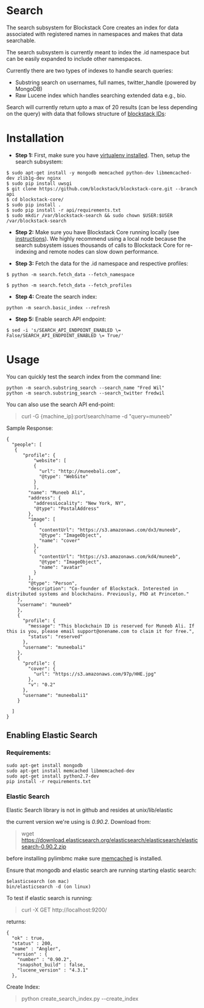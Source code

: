 # Search

The search subsystem for Blockstack Core creates an index for data associated
with registered names in namespaces and makes that data searchable.

The search subsystem is currently meant to index the .id namespace but can
be easily expanded to include other namespaces.

Currently there are two types of indexes to handle search queries:

* Substring search on usernames, full names, twitter_handle (powered by MongoDB)
* Raw Lucene index which handles searching extended data e.g., bio.

Search will currently return upto a max of 20 results (can be less depending on the query)
with data that follows structure of [blockstack IDs](https://github.com/blockstack/blockstack):

# Installation

- **Step 1:** First, make sure you have [virtualenv installed](http://docs.python-guide.org/en/latest/dev/virtualenvs/). 
Then, setup the search subsystem:
``` 
$ sudo apt-get install -y mongodb memcached python-dev libmemcached-dev zlib1g-dev nginx
$ sudo pip install uwsgi
$ git clone https://github.com/blockstack/blockstack-core.git --branch api
$ cd blockstack-core/
$ sudo pip install .
$ sudo pip install -r api/requirements.txt
$ sudo mkdir /var/blockstack-search && sudo chown $USER:$USER /var/blockstack-search
```

- **Step 2:** Make sure you have Blockstack Core running locally (see [instructions](https://github.com/blockstack/blockstack-core/blob/master/README.md#quick-start)). We highly
recommend using a local node because the search subsystem issues thousands of calls to 
Blockstack Core for re-indexing and remote nodes can slow down performance. 

- **Step 3:** Fetch the data for the .id namespace and respective profiles:

```
$ python -m search.fetch_data --fetch_namespace

$ python -m search.fetch_data --fetch_profiles
```

- **Step 4:** Create the search index:

```
python -m search.basic_index --refresh
```

- **Step 5:** Enable search API endpoint:

```
$ sed -i 's/SEARCH_API_ENDPOINT_ENABLED \= False/SEARCH_API_ENDPOINT_ENABLED \= True/'
```

# Usage

You can quickly test the search index from the command line:

```
python -m search.substring_search --search_name "Fred Wil"
python -m search.substring_search --search_twitter fredwil
```

You can also use the search API end-point:

> curl -G {machine_ip}:port/search/name -d "query=muneeb" 

Sample Response:

```
{
  "people": [
   {
      "profile": {
          "website": [
          {
            "url": "http://muneebali.com",
            "@type": "WebSite"
          }
          ],
        "name": "Muneeb Ali",
        "address": {
          "addressLocality": "New York, NY",
          "@type": "PostalAddress"
        },
        "image": [
          {
            "contentUrl": "https://s3.amazonaws.com/dx3/muneeb",
            "@type": "ImageObject",
            "name": "cover"
          },
          {
            "contentUrl": "https://s3.amazonaws.com/kd4/muneeb",
            "@type": "ImageObject",
            "name": "avatar"
          }
        ],
        "@type": "Person",
        "description": "Co-founder of Blockstack. Interested in distributed systems and blockchains. Previously, PhD at Princeton."
    },
    "username": "muneeb"
    }, 
    {
      "profile": {
        "message": "This blockchain ID is reserved for Muneeb Ali. If this is you, please email support@onename.com to claim it for free.", 
        "status": "reserved"
      }, 
      "username": "muneebali"
    }, 
    {
      "profile": {
        "cover": {
          "url": "https://s3.amazonaws.com/97p/HHE.jpg"
        }, 
        "v": "0.2"
      }, 
      "username": "muneebali1"
    }

  ]
}
```

## Enabling Elastic Search

### Requirements:

```    
sudo apt-get install mongodb
sudo apt-get install memcached libmemcached-dev
sudo apt-get install python2.7-dev
pip install -r requirements.txt 
```

### Elastic Search

Elastic Search library is not in github and resides at unix/lib/elastic

the current version we're using is *0.90.2*. Download from:

> wget https://download.elasticsearch.org/elasticsearch/elasticsearch/elasticsearch-0.90.2.zip

before installing pylimbmc make sure [memcached](memcached.md) is installed.

Ensure that mongodb and elastic search are running 
starting elastic search:

```
$elasticsearch (on mac)
bin/elasticsearch -d (on linux)
```

To test if elastic search is running:

> curl -X GET http://localhost:9200/

returns:

```
{
  "ok" : true,
  "status" : 200,
  "name" : "Angler",
  "version" : {
    "number" : "0.90.2",
    "snapshot_build" : false,
    "lucene_version" : "4.3.1"
  },
```

Create Index: 
  
> python create_search_index.py --create_index


